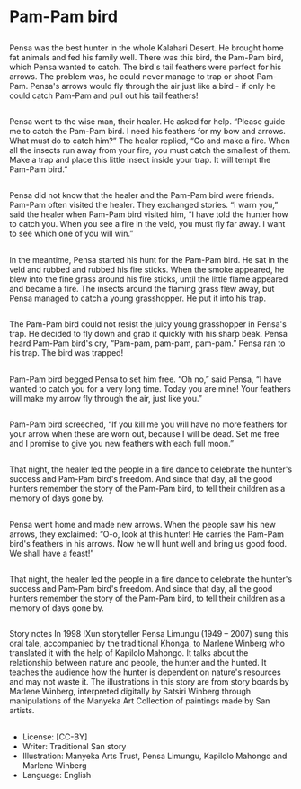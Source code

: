 # Pam-Pam bird

##
Pensa was the best hunter in the
whole Kalahari Desert. He brought
home fat animals and fed his family
well.
There was this bird, the Pam-Pam
bird, which Pensa wanted to catch.
The bird's tail feathers were perfect
for his arrows. The problem was, he
could never manage to trap or
shoot Pam-Pam.
Pensa's arrows would fly through
the air just like a bird - if only he
could catch Pam-Pam and pull out
his tail feathers!

##
Pensa went to the wise man, their
healer. He asked for help. “Please
guide me to catch the Pam-Pam
bird. I need his feathers for my bow
and arrows. What must do to catch
him?”
The healer replied, “Go and make a
fire. When all the insects run away
from your fire, you must catch the
smallest of them. Make a trap and
place this little insect inside your
trap. It will tempt the Pam-Pam
bird.”

##
Pensa did not know that the healer
and the Pam-Pam bird were friends.
Pam-Pam often visited the healer.
They exchanged stories.
“I warn you,” said the healer when
Pam-Pam bird visited him, “I have
told the hunter how to catch you.
When you see a fire in the veld, you
must fly far away. I want to see
which one of you will win.”

##
In the meantime, Pensa started his
hunt for the Pam-Pam bird. He sat in
the veld and rubbed and rubbed his
fire sticks. When the smoke
appeared, he blew into the fine
grass around his fire sticks, until the
little flame appeared and became a
fire.
The insects around the flaming
grass flew away, but Pensa
managed to catch a young
grasshopper. He put it into his trap.

##
The Pam-Pam bird could not resist
the juicy young grasshopper in
Pensa's trap. He decided to fly
down and grab it quickly with his
sharp beak.
Pensa heard Pam-Pam bird's cry,
“Pam-pam, pam-pam, pam-pam.”
Pensa ran to his trap. The bird was
trapped!

##
Pam-Pam bird begged Pensa to set
him free.
“Oh no,” said Pensa, “I have wanted
to catch you for a very long time.
Today you are mine! Your feathers
will make my arrow fly through the
air, just like you.”

##
Pam-Pam bird screeched, “If you kill
me you will have no more feathers
for your arrow when these are worn
out, because I will be dead. Set me
free and I promise to give you new
feathers with each full moon.”

##
That night, the healer led the
people in a fire dance to celebrate
the hunter's success and Pam-Pam
bird's freedom.
And since that day, all the good
hunters remember the story of the
Pam-Pam bird, to tell their children
as a memory of days gone by.

##
Pensa went home and made new
arrows. When the people saw his
new arrows, they exclaimed:
“O-o, look at this hunter! He carries
the Pam-Pam bird's feathers in his
arrows. Now he will hunt well and
bring us good food. We shall have a
feast!”

##
That night, the healer led the
people in a fire dance to celebrate
the hunter's success and Pam-Pam
bird's freedom.
And since that day, all the good
hunters remember the story of the
Pam-Pam bird, to tell their children
as a memory of days gone by.

##
Story notes
In 1998 !Xun storyteller Pensa Limungu (1949 – 2007) sung this
oral tale, accompanied by the traditional Khonga, to Marlene
Winberg who translated it with the help of Kapilolo Mahongo. It
talks about the relationship between nature and people, the
hunter and the hunted. It teaches the audience how the hunter is
dependent on nature's resources and may not waste it.
The illustrations in this story are from story boards by Marlene
Winberg, interpreted digitally by Satsiri Winberg through
manipulations of the Manyeka Art Collection of paintings made by
San artists.

##
* License: [CC-BY]
* Writer: Traditional San story
* Illustration: Manyeka Arts Trust, Pensa Limungu, Kapilolo Mahongo and Marlene Winberg
* Language: English
